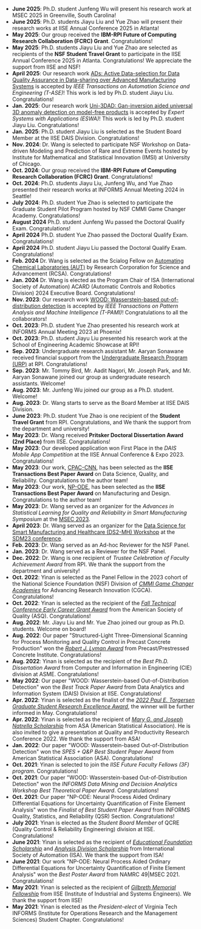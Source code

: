 * **June 2025**: Ph.D. student Junfeng Wu will present his research work at MSEC 2025 in Greenville, South Carolina!
* **June 2025**: Ph.D. students Jiayu Liu and Yue Zhao will present their research works at IISE Annual Conference 2025 in Atlanta!
* **May 2025**: Our group received the **IBM-RPI Future of Computing Research Collaboration (FCRC) Grant**. Congratulations! 
* **May 2025**: Ph.D. students Jiayu Liu and Yue Zhao are selected as recipients of the **NSF Student Travel Grant**  to participate in the IISE Annual Conference 2025 in Atlanta. Congratulations! We appreciate the support from IISE and NSF!
* **April 2025**: Our research work [ADs: Active Data-selection for Data Quality Assurance in Data-sharing over Advanced Manufacturing Systems](https://ieeexplore.ieee.org/abstract/document/10994334) is accepted by *IEEE Transactions on Automation Science and Engineering (T-ASE)*! This work is led by Ph.D. student Jiayu Liu. Congratulations!
* **Jan. 2025**: Our research work [Uni-3DAD: Gan-inversion aided universal 3D anomaly detection on model-free products](https://www.sciencedirect.com/science/article/pii/S0957417425002878) is accepted by *Expert Systems with Applications (ESWA)*! This work is led by Ph.D. student Jiayu Liu. Congratulations!
* **Jan. 2025**: Ph.D. student Jiayu Liu is selected as the Student Board Member at the IISE DAIS Division. Congratulations!
* **Nov. 2024**: Dr. Wang is selected to participate NSF Workshop on Data-driven Modeling and Prediction of Rare and Extreme Events hosted by Institute for Mathematical and Statistical Innovation (IMSI) at University of Chicago.
* **Oct. 2024**: Our group received the **IBM-RPI Future of Computing Research Collaboration (FCRC) Grant**. Congratulations! 
* **Oct. 2024**: Ph.D. students Jiayu Liu, Junfeng Wu, and Yue Zhao presented their research works at INFORMS Annual Meeting 2024 in Seattle!
* **July 2024**: Ph.D. student Yue Zhao is selected to participate the Graduate Student Pilot Program hosted by NSF CMMI Game Changer Academy. Congratulations!
* **August 2024** Ph.D. student Junfeng Wu passed the Doctoral Qualify Exam. Congratulations!
* **April 2024** Ph.D. student Yue Zhao passed the Doctoral Qualify Exam. Congratulations!
* **April 2024** Ph.D. student Jiayu Liu passed the Doctoral Qualify Exam. Congratulations!
* **Feb. 2024** Dr. Wang is selected as the Scialog Fellow on [Automating Chemical Laboratories (AUT)](https://rescorp.org/scialog/automating-chemical-laboratories/) by Research Corporation for Science and Advancement (RCSA). Congratulations!
* **Jan. 2024** Dr. Wang is elected as the Program Chair of ISA (International Society of Automation) ACARD (Automatic Controls and Robotics Division) 2024 Executive Board. Congratulations!
* **Nov. 2023**: Our research work [WOOD: Wasserstein-based out-of-distribution detection](https://ieeexplore.ieee.org/abstract/document/10302348) is accepted by *IEEE Transactions on Pattern Analysis and Machine Intelligence (T-PAMI)*! Congratulations to all the collaborators!
* **Oct. 2023**: Ph.D. student Yue Zhao presented his research work at INFORMS Annual Meeting 2023 at Phoenix!
* **Oct. 2023**: Ph.D. student Jiayu Liu presented his research work at the School of Engineering Academic Showcase at RPI!
* **Sep. 2023**: Undergraduate research assistant Mr. Aaryan Sonawane received financial support from the [Undergraduate Research Program (URP)](https://info.rpi.edu/undergraduate-research/undergraduate-research-program-academic-year) at RPI. Congratulations!
* **Sep. 2023**: Mr. Tommy Bird, Mr. Aadit Nagori, Mr. Joseph Park, and Mr. Aaryan Sonawane joined our group as undergraduate research assistants. Welcome!
* **Aug. 2023**: Mr. Junfeng Wu joined our group as a Ph.D. student. Welcome!
* **Aug. 2023**: Dr. Wang starts to serve as the Board Member at IISE DAIS Division.
* **June 2023**: Ph.D. student Yue Zhao is one recipient of the **Student Travel Grant** from RPI. Congratulations, and We thank the support from the department and university!
* **May 2023**: Dr. Wang received **Pritsker Doctoral Dissertation Award (2nd Place)** from IISE. Congratulations! 
* **May 2023**: Our developed application won First Place in the _DAIS Mobile App Competition_ at the IISE Annual Conference & Expo 2023. Congratulations!
* **May 2023**: Our work, [CPAC-CNN](https://www.tandfonline.com/doi/abs/10.1080/24725854.2021.1894514), has been selected as the **IISE Transactions Best Paper Award** on Data Science, Quality, and Reliability. Congratulations to the author team!
* **May 2023**: Our work, [NP-ODE](https://www.tandfonline.com/doi/abs/10.1080/24725854.2021.1891485), has been selected as the **IISE Transactions Best Paper Award** on Manufacturing and Design. Congratulations to the author team!
* **May 2023**: Dr. Wang served as an organizer for the _Advances in Statistical Learning for Quality and Reliability in Smart Manufacturing Symposium_ at the [MSEC 2023](https://msec-namrc2023.rutgers.edu/about).
* **April 2023**: Dr. Wang served as an organizer for the [Data Science for Smart Manufacturing and Healthcare (DS2-MH) Workshop](https://sdm23wsmh.github.io/) at the [SDM23 conference](https://www.siam.org/conferences/cm/conference/sdm23).
* **Feb. 2023**: Dr. Wang served as an Ad-hoc Reviewer for the NSF Panel.
* **Jan. 2023**: Dr. Wang served as a Reviewer for the NSF Panel.
* **Dec. 2022**: Dr. Wang is one recipient of _Trustee Celebration of Faculty Achievement Award_ from RPI. We thank the support from the department and university!
* **Oct. 2022**: Yinan is selected as the Panel Fellow in the 2023 cohort of the National Science Foundation (NSF) Division of [_CMMI Game Changer Academies_](https://www.gamechangeracademies.com/#panel) for Advancing Research Innovation (CGCA). Congratulations!
* **Oct. 2022**: Yinan is selected as the recipient of the [_Fall Technical Conference Early Career Grant Award_](https://stattrak.amstat.org/2022/08/01/asq-grants-fall-conference/) from the American Society of Quality (ASQ). Congratulations!
* **Aug. 2022**: Mr. Jiayu Liu and Mr. Yue Zhao joined our group as Ph.D. students. Welcome on board!
* **Aug. 2022**: Our paper "Structured-Light Three-Dimensional Scanning for Process Monitoring and Quality Control in Precast Concrete Production" won the [_Robert J. Lyman Award_](https://www.pci.org/PCI/About/Awards/PCI_Journal_Awards.aspx?hkey=b074a844-014c-4fcf-857f-99a53f874ce2) from Precast/Prestressed Concrete Institute. Congratulations!
* **Aug. 2022**: Yinan is selected as the recipient of the _Best Ph.D. Dissertation Award_ from Computer and Information in Engineering (CIE) division at ASME. Congratulations!
* **May 2022**: Our paper "WOOD: Wasserstein-based Out-of-Distribution Detection" won the _Best Track Paper Award_ from Data Analytics and Information System (DAIS) Division at IISE. Congratulations!
* **Apr. 2022**: Yinan is selected as the finalist of the [_2022 Paul E. Torgersen Graduate Student Research Excellence Award_](https://eng.vt.edu/academics/graduate-life/deans-graduate-team/paul-torgersen-graduate-student-research-excellence-award.html), the winner will be further informed in May. Congratulations!
* **Apr. 2022**: Yinan is selected as the recipient of [_Mary G. and Joseph Natrella Scholarship_](https://community.amstat.org/qp/scholarshipsawards/marygandjosephnatrellascholarship) from ASA (American Statistical Association). He is also invited to give a presentation at Quality and Productivity Research Conference 2022. We thank the support from ASA!
* **Jan. 2022**: Our paper "WOOD: Wasserstein-based Out-of-Distribution Detection" won the _SPES + Q&P Best Student Paper Award_ from American Statistical Association (ASA). Congratulations!
* **Oct. 2021**: Yinan is selected to join the _IISE Future Faculty Fellows (3F) program_. Congratulations!
* **Oct. 2021**: Our paper "WOOD: Wasserstein-based Out-of-Distribution Detection" won the _INFORMS Data Mining and Decision Analytics Workshop Best Theoretical Paper Award_. Congratulations!
* **Oct. 2021**: Our paper "NP-ODE: Neural Process Aided Ordinary Differential Equations for Uncertainty Quantification of Finite Element Analysis" won the _Finalist of Best Student Paper Award_ from INFORMS Quality, Statistics, and Reliability (QSR) Section. Congratulations!
* **July 2021**: Yinan is elected as the _Student Board Member_ of QCRE (Quality Control & Reliability Engineering) division at IISE. Congratulations!
* **June 2021**: Yinan is selected as the recipient of [_Educational Foundation Scholarship_](https://www.isa.org/membership/students/scholarships/isa-educational-foundation-scholarship-recipients) and [_Analysis Division Scholarship_](https://www.isa.org/membership/students/scholarships/isa-section-and-district-scholarships) from International Society of Automation (ISA). We thank the support from ISA!
* **June 2021**: Our work "NP-ODE: Neural Process Aided Ordinary Differential Equations for Uncertainty Quantification of Finite Element Analysis" won the _Best Poster Award_ from NAMRC 49|MSEC 2021. Congratulations!
* **May 2021**: Yinan is selected as the recipient of [_Gilbreth Memorial Fellowship_](https://www.isa.org/membership/students/scholarships/isa-educational-foundation-scholarship-recipients) from IISE (Institute of Industrial and Systems Engineers). We thank the support from IISE!
* **May 2021**: Yinan is elected as the _President-elect_ of Virginia Tech INFORMS (Institute for Operations Research and the Management Sciences) Student Chapter. Congratulations!
